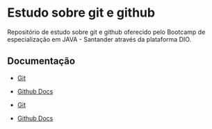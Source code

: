 
# Estudo sobre git e github

Repositório de estudo sobre git e github oferecido pelo Bootcamp de especialização em JAVA - Santander através da plataforma DIO.

## Documentação

- [Git](https://git-scm.com/doc) 
- [Github Docs](https://docs.github.com/en) 

- [Git](https://git-scm.com/doc) 
- [Github Docs](https://docs.github.com/en) 